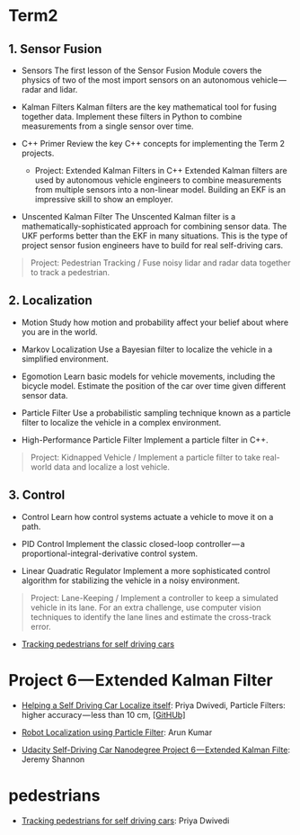 # Term2

## 1. Sensor Fusion
- Sensors
The first lesson of the Sensor Fusion Module covers the physics of two of the most import sensors on an autonomous vehicle — radar and lidar.

- Kalman Filters
Kalman filters are the key mathematical tool for fusing together data. Implement these filters in Python to combine measurements from a single sensor over time.

- C++ Primer
Review the key C++ concepts for implementing the Term 2 projects.
  - Project: Extended Kalman Filters in C++
Extended Kalman filters are used by autonomous vehicle engineers to combine measurements from multiple sensors into a non-linear model. Building an EKF is an impressive skill to show an employer.

- Unscented Kalman Filter
The Unscented Kalman filter is a mathematically-sophisticated approach for combining sensor data. The UKF performs better than the EKF in many situations. This is the type of project sensor fusion engineers have to build for real self-driving cars.

> Project: Pedestrian Tracking / Fuse noisy lidar and radar data together to track a pedestrian.

## 2. Localization
- Motion
Study how motion and probability affect your belief about where you are in the world.

- Markov Localization
Use a Bayesian filter to localize the vehicle in a simplified environment.

- Egomotion
Learn basic models for vehicle movements, including the bicycle model. Estimate the position of the car over time given different sensor data.

- Particle Filter
Use a probabilistic sampling technique known as a particle filter to localize the vehicle in a complex environment.

- High-Performance Particle Filter
Implement a particle filter in C++.

> Project: Kidnapped Vehicle / Implement a particle filter to take real-world data and localize a lost vehicle.

## 3. Control
- Control
Learn how control systems actuate a vehicle to move it on a path.

- PID Control
Implement the classic closed-loop controller — a proportional-integral-derivative control system.

- Linear Quadratic Regulator
Implement a more sophisticated control algorithm for stabilizing the vehicle in a noisy environment.

> Project: Lane-Keeping / Implement a controller to keep a simulated vehicle in its lane. For an extra challenge, use computer vision techniques to identify the lane lines and estimate the cross-track error.


- [Tracking pedestrians for self driving cars](https://medium.com/towards-data-science/tracking-pedestrians-for-self-driving-cars-ccf588acd170)

# Project 6 — Extended Kalman Filter

- [Helping a Self Driving Car Localize itself](https://medium.com/@priya.dwivedi/helping-a-self-driving-car-localize-itself-88705f419e4a): Priya Dwivedi, Particle Filters: higher accuracy — less than 10 cm, [[GitHUb]](https://github.com/priya-dwivedi/CarND-Kidnapped-Vehicle-Project)

- [Robot Localization using Particle Filter](https://medium.com/@ioarun/robot-localization-using-particle-filter-fe051c5d38e2): Arun Kumar

- [Udacity Self-Driving Car Nanodegree Project 6 — Extended Kalman Filte](https://medium.com/udacity/udacity-self-driving-car-nanodegree-project-6-extended-kalman-filter-c3eac16c283d): Jeremy Shannon

# pedestrians
- [Tracking pedestrians for self driving cars](https://medium.com/towards-data-science/tracking-pedestrians-for-self-driving-cars-ccf588acd170): Priya Dwivedi

